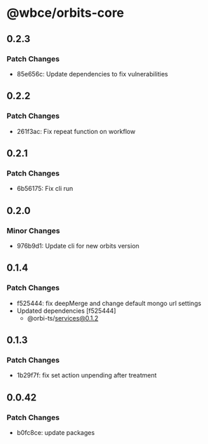 # @wbce/orbits-core

## 0.2.3

### Patch Changes

- 85e656c: Update dependencies to fix vulnerabilities

## 0.2.2

### Patch Changes

- 261f3ac: Fix repeat function on workflow

## 0.2.1

### Patch Changes

- 6b56175: Fix cli run

## 0.2.0

### Minor Changes

- 976b9d1: Update cli for new orbits version

## 0.1.4

### Patch Changes

- f525444: fix deepMerge and change default mongo url settings
- Updated dependencies [f525444]
    - @orbi-ts/services@0.1.2

## 0.1.3

### Patch Changes

- 1b29f7f: fix set action unpending after treatment

## 0.0.42

### Patch Changes

- b0fc8ce: update packages
